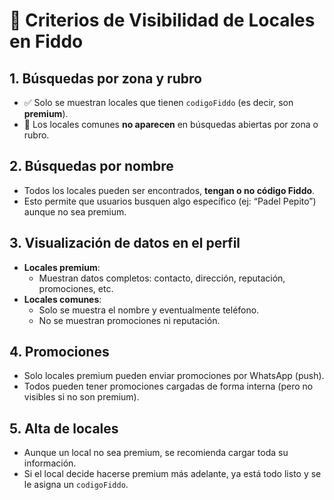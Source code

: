 # 📄 Criterios de Visibilidad de Locales en Fiddo

## 1. Búsquedas por zona y rubro
- ✅ Solo se muestran locales que tienen `codigoFiddo` (es decir, son **premium**).
- 🚫 Los locales comunes **no aparecen** en búsquedas abiertas por zona o rubro.

## 2. Búsquedas por nombre
- Todos los locales pueden ser encontrados, **tengan o no código Fiddo**.
- Esto permite que usuarios busquen algo específico (ej: “Padel Pepito”) aunque no sea premium.

## 3. Visualización de datos en el perfil
- **Locales premium**:
  - Muestran datos completos: contacto, dirección, reputación, promociones, etc.
- **Locales comunes**:
  - Solo se muestra el nombre y eventualmente teléfono.
  - No se muestran promociones ni reputación.

## 4. Promociones
- Solo locales premium pueden enviar promociones por WhatsApp (push).
- Todos pueden tener promociones cargadas de forma interna (pero no visibles si no son premium).

## 5. Alta de locales
- Aunque un local no sea premium, se recomienda cargar toda su información.
- Si el local decide hacerse premium más adelante, ya está todo listo y se le asigna un `codigoFiddo`.

